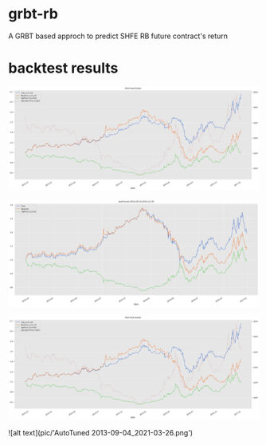 # grbt-rb
A GRBT based approch to predict SHFE RB future contract's return 

# backtest results


![alt text](pic/Short.png)


![alt text](pic/Short2.png)


![alt text](pic/Short.png)



![alt text](pic/'AutoTuned 2013-09-04_2021-03-26.png')

